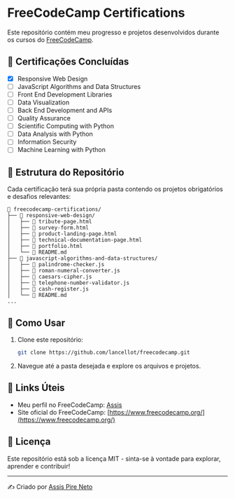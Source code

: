 # FreeCodeCamp Certifications

Este repositório contém meu progresso e projetos desenvolvidos durante os cursos do [FreeCodeCamp](https://www.freecodecamp.org/).

## 📜 Certificações Concluídas

- [x] Responsive Web Design
- [ ] JavaScript Algorithms and Data Structures
- [ ] Front End Development Libraries
- [ ] Data Visualization
- [ ] Back End Development and APIs
- [ ] Quality Assurance
- [ ] Scientific Computing with Python
- [ ] Data Analysis with Python
- [ ] Information Security
- [ ] Machine Learning with Python

## 📂 Estrutura do Repositório

Cada certificação terá sua própria pasta contendo os projetos obrigatórios e desafios relevantes:

```
📂 freecodecamp-certifications/
├── 📁 responsive-web-design/
│   ├── 📄 tribute-page.html
│   ├── 📄 survey-form.html
│   ├── 📄 product-landing-page.html
│   ├── 📄 technical-documentation-page.html
│   ├── 📄 portfolio.html
│   └── 📄 README.md
├── 📁 javascript-algorithms-and-data-structures/
│   ├── 📄 palindrome-checker.js
│   ├── 📄 roman-numeral-converter.js
│   ├── 📄 caesars-cipher.js
│   ├── 📄 telephone-number-validator.js
│   ├── 📄 cash-register.js
│   └── 📄 README.md
...
```

## 🚀 Como Usar

1. Clone este repositório:
   ```bash
   git clone https://github.com/lancellot/freecodecamp.git
   ```
2. Navegue até a pasta desejada e explore os arquivos e projetos.

## 📌 Links Úteis

- Meu perfil no FreeCodeCamp: [Assis](https://www.freecodecamp.org/lancellot)
- Site oficial do FreeCodeCamp: [https://www.freecodecamp.org/](https://www.freecodecamp.org/)

## 📜 Licença

Este repositório está sob a licença MIT - sinta-se à vontade para explorar, aprender e contribuir!

---
✍️ Criado por [Assis Pire Neto](https://github.com/lancellot)
